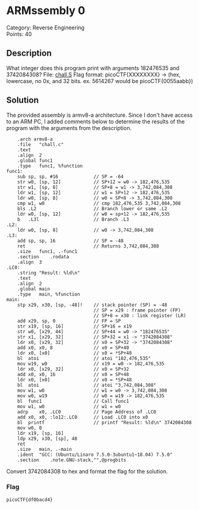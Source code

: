 # ARMssembly 0
Category: Reverse Engineering\
Points: 40

## Description
What integer does this program print with arguments 182476535 and 3742084308? File: [chall.S](https://mercury.picoctf.net/static/39820b71cabc14033bca1f2db00a6801/chall.S) Flag format: picoCTF{XXXXXXXX} -> (hex, lowercase, no 0x, and 32 bits. ex. 5614267 would be picoCTF{0055aabb})

## Solution
The provided assembly is armv8-a architecture. Since I don't have access to an ARM PC, I added comments below to determine the results of the program with the arguments from the description.
```ARMssembly
	.arch armv8-a
	.file	"chall.c"
	.text
	.align	2
	.global	func1
	.type	func1, %function
func1:
	sub	sp, sp, #16				// SP = -64
	str	w0, [sp, 12]			// SP+12 = w0 -> 182,476,535
	str	w1, [sp, 8]				// SP+8 = w1 -> 3,742,084,308
	ldr	w1, [sp, 12]			// w1 = SP+12 -> 182,476,535
	ldr	w0, [sp, 8]				// w0 = SP+8 -> 3,742,084,308
	cmp	w1, w0					// cmp 182,476,535 3,742,084,308
	bls	.L2						// Branch lower or same .L2
	ldr	w0, [sp, 12]			// w0 = sp+12 -> 182,476,535
	b	.L3l					// Branch .L3
.L2:
	ldr	w0, [sp, 8]				// w0 -> 3,742,084,308
.L3:
	add	sp, sp, 16				// SP = -48
	ret							// Returns 3,742,084,308
	.size	func1, .-func1
	.section	.rodata
	.align	3
.LC0:
	.string	"Result: %ld\n"
	.text
	.align	2
	.global	main
	.type	main, %function
main:
	stp	x29, x30, [sp, -48]!	// stack pointer (SP) = -48
								// SP = x29 : frame pointer (FP)
								// SP+8 = x30 : link register (LR)
	add	x29, sp, 0				// FP = SP
	str	x19, [sp, 16]			// SP+16 = x19
	str	w0, [x29, 44]			// SP+44 = w0 -> "182476535"
	str	x1, [x29, 32]			// SP+32 = x1 -> "3742084308"
	ldr	x0, [x29, 32]			// x0 = SP+32 -> "3742084308"
	add	x0, x0, 8				// x0 = SP+40
	ldr	x0, [x0]				// x0 = *SP+40
	bl	atoi					// atoi "182,476,535"
	mov	w19, w0					// x19 = w0 -> 182,476,535
	ldr	x0, [x29, 32]			// x0 = SP+32
	add	x0, x0, 16				// x0 = SP+48
	ldr	x0, [x0]				// x0 = *SP+48
	bl	atoi					// atoi "3,742,084,308"
	mov	w1, w0					// w1 = w0 -> 3,742,084,308
	mov	w0, w19					// w0 = w19 -> 182,476,535
	bl	func1					// Call func1
	mov	w1, w0					// w1 = w0
	adrp	x0, .LC0			// Page Address of .LC0
	add	x0, x0, :lo12:.LC0		// Load .LC0 into x0
	bl	printf					// printf "Result: %ld\n" 3742084308
	mov	w0, 0
	ldr	x19, [sp, 16]
	ldp	x29, x30, [sp], 48
	ret
	.size	main, .-main
	.ident	"GCC: (Ubuntu/Linaro 7.5.0-3ubuntu1~18.04) 7.5.0"
	.section	.note.GNU-stack,"",@progbits
```
Convert 3742084308 to hex and format the flag for the solution.

### Flag
```
picoCTF{df0bacd4}
```